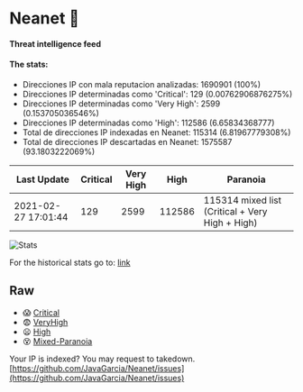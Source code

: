 # Neanet :hocho:
#### Threat intelligence feed
#### The stats:

- Direcciones IP con mala reputacion analizadas: 1690901 (100%)
- Direcciones IP determinadas como 'Critical':  129 (0.00762906876275%)
- Direcciones IP determinadas como 'Very High':  2599 (0.153705036546%)
- Direcciones IP determinadas como 'High':  112586 (6.65834368777)
- Total de direcciones IP indexadas en Neanet:  115314 (6.81967779308%)
- Total de direcciones IP descartadas en Neanet:  1575587 (93.1803222069%)

| Last Update | Critical | Very High | High | Paranoia |
| --- | --- | --- | --- | --- |
| 2021-02-27 17:01:44 | 129 | 2599 | 112586 | 115314 mixed list (Critical + Very High + High)|

![Stats](https://docs.google.com/spreadsheets/d/e/2PACX-1vSnaNMIXVabIpDJjufMlzH7poXnshF3mgd8Is1g9ytUEzVsP5my4Trn8f-xkoLLQ38xpL3HtmUexLo6/pubchart?oid=501124687&format=image)

For the historical stats go to: [link](/stats.csv)
## Raw
- :scream: [Critical](https://raw.githubusercontent.com/JavaGarcia/Neanet/master/blacklists/neanet_critical.txt)
- :fearful: [VeryHigh](https://raw.githubusercontent.com/JavaGarcia/Neanet/master/blacklists/neanet_veryHigh.txtt)
- :frowning: [High](https://raw.githubusercontent.com/JavaGarcia/Neanet/master/blacklists/neanet_high.txt)
- :dizzy_face: [Mixed-Paranoia](https://raw.githubusercontent.com/JavaGarcia/Neanet/master/blacklists/neanet_all.txt)


Your IP is indexed? You may request to takedown. [https://github.com/JavaGarcia/Neanet/issues](https://github.com/JavaGarcia/Neanet/issues)

























































































































































































































































































































































































































































































































































































































































































































































































































































































































































































































































































































































































































































































































































































































































































































































































































































































































































































































































































































































































































































































































































































































































































































































































































































































































































































































































































































































































































































































































































































































































































































































































































































































































































































































































































































































































































































































































































































































































































































































































































































































































































































































































































































































































































































































































































































































































































